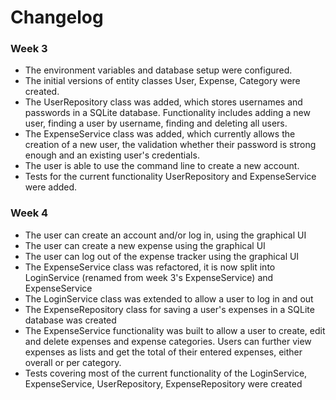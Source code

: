 # Changelog

### Week 3

- The environment variables and database setup were configured.
- The initial versions of entity classes User, Expense, Category were created.
- The UserRepository class was added, which stores usernames and passwords in a SQLite database. Functionality includes adding a new user, finding a user by username, finding and deleting all users.
- The ExpenseService class was added, which currently allows the creation of a new user, the validation whether their password is strong enough and an existing user's credentials.
- The user is able to use the command line to create a new account.
- Tests for the current functionality UserRepository and ExpenseService were added.

### Week 4
- The user can create an account and/or log in, using the graphical UI
- The user can create a new expense using the graphical UI
- The user can log out of the expense tracker using the graphical UI
- The ExpenseService class was refactored, it is now split into LoginService (renamed from week 3's ExpenseService) and ExpenseService
- The LoginService class was extended to allow a user to log in and out
- The ExpenseRepository class for saving a user's expenses in a SQLite database was created
- The ExpenseService functionality was built to allow a user to create, edit and delete expenses and expense categories. Users can further view expenses as lists and get the total of their entered expenses, either overall or per category.
- Tests covering most of the current functionality of the LoginService, ExpenseService, UserRepository, ExpenseRepository were created

